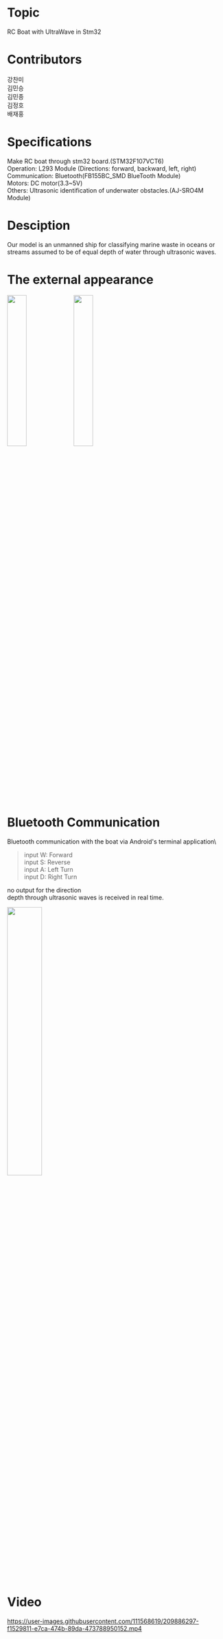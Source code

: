 # Topic
 RC Boat with UltraWave in Stm32 
 
 # Contributors
   강찬미\
   김민승\
   김민종\
   김정호\
   배재홍
  
 # Specifications
 Make RC boat through stm32 board.(STM32F107VCT6) \
 Operation: L293 Module (Directions: forward, backward, left, right) \
 Communication: Bluetooth(FB155BC_SMD BlueTooth Module) \
 Motors: DC motor(3.3~5V) \
 Others: Ultrasonic identification of underwater obstacles.(AJ-SRO4M Module) 
 
 # Desciption
  Our model is an unmanned ship for classifying marine waste in oceans or streams assumed to be of   equal depth of water through ultrasonic waves.
  
  # The external appearance
  <p>
   <img src="https://user-images.githubusercontent.com/111568619/209884291-60a89eb4-d5ff-42d2-9f67-2e1f4470f2c1.jpg" height="30%" width="30%"> 
   <img src="https://user-images.githubusercontent.com/111568619/209884369-524d37f2-6792-4afb-a1d9-765aa2d71bad.jpg" height="30%" width="30%">
   </p>

# Bluetooth Communication
 Bluetooth communication with the boat via Android's terminal application\
 > input W: Forward\
 > input S: Reverse\
 > input A: Left Turn\
 > input D: Right Turn


 no output for the direction\
 depth through ultrasonic waves is received in real time.
 
 <img src="https://user-images.githubusercontent.com/111568619/209885274-2c0c4337-24f6-4d67-bb91-62d2bb58917c.jpg" height="40%" width="40%">
 
 
 # Video
https://user-images.githubusercontent.com/111568619/209886297-f1529811-e7ca-474b-89da-473788950152.mp4




